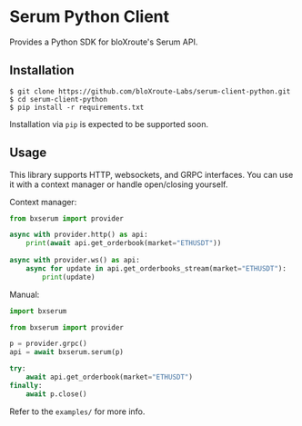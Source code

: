 # Serum Python Client

Provides a Python SDK for bloXroute's Serum API.

## Installation

```
$ git clone https://github.com/bloXroute-Labs/serum-client-python.git
$ cd serum-client-python
$ pip install -r requirements.txt
```

Installation via `pip` is expected to be supported soon.

## Usage

This library supports HTTP, websockets, and GRPC interfaces. You can use it with
a context manager or handle open/closing yourself.

Context manager:

```python
from bxserum import provider

async with provider.http() as api:
    print(await api.get_orderbook(market="ETHUSDT"))
    
async with provider.ws() as api:
    async for update in api.get_orderbooks_stream(market="ETHUSDT"):
        print(update)
```

Manual:
```python
import bxserum

from bxserum import provider

p = provider.grpc()
api = await bxserum.serum(p)

try:
    await api.get_orderbook(market="ETHUSDT")
finally:
    await p.close()
```

Refer to the `examples/` for more info.

